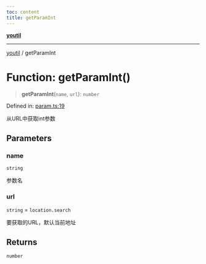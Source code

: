 ```yaml
---
toc: content
title: getParamInt
---
```

[**youtil**](../README.md)

***

[youtil](../globals.md) / getParamInt

# Function: getParamInt()

> **getParamInt**(`name`, `url`): `number`

Defined in: [param.ts:19](https://github.com/sxei/youtil/blob/b488c7f70ed7c3406efe20a0ac6e98bf131225b1/src/param.ts#L19)

从URL中获取int参数

## Parameters

### name

`string`

参数名

### url

`string` = `location.search`

要获取的URL，默认当前地址

## Returns

`number`
